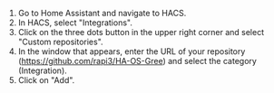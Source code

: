 1. Go to Home Assistant and navigate to HACS.
2. In HACS, select "Integrations".
3. Click on the three dots button in the upper right corner and select "Custom repositories".
4. In the window that appears, enter the URL of your repository (https://github.com/rapi3/HA-OS-Gree) and select the category (Integration).
5. Click on "Add".
